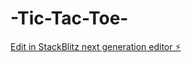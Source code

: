 # -Tic-Tac-Toe-

[Edit in StackBlitz next generation editor ⚡️](https://stackblitz.com/~/github.com/Nandhu1209/-Tic-Tac-Toe-)